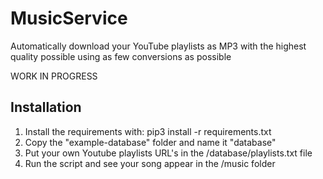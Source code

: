 # MusicService
Automatically download your YouTube playlists as MP3 with the highest quality possible using as few conversions as possible

WORK IN PROGRESS


## Installation

1. Install the requirements with: pip3 install -r requirements.txt
2. Copy the "example-database" folder and name it "database"
3. Put your own Youtube playlists URL's in the /database/playlists.txt file
4. Run the script and see your song appear in the /music folder
